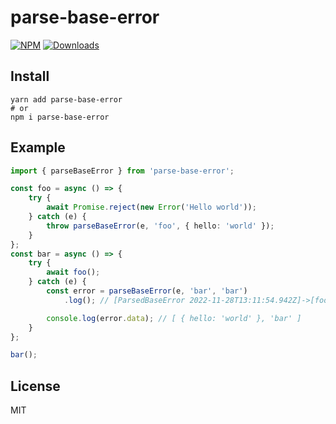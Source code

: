 # parse-base-error

[![NPM](https://img.shields.io/npm/v/parse-base-error.svg?style=flat-square)](https://www.npmjs.com/package/parse-base-error)
[![Downloads](https://img.shields.io/npm/dm/parse-base-error?style=flat-square)](https://www.npmjs.com/package/parse-base-error)

## Install
```
yarn add parse-base-error
# or
npm i parse-base-error
```

## Example

```ts
import { parseBaseError } from 'parse-base-error';

const foo = async () => {
    try {
        await Promise.reject(new Error('Hello world'));
    } catch (e) {
        throw parseBaseError(e, 'foo', { hello: 'world' });
    }
};
const bar = async () => {
    try {
        await foo();
    } catch (e) {
        const error = parseBaseError(e, 'bar', 'bar')
            .log(); // [ParsedBaseError 2022-11-28T13:11:54.942Z]->[foo]->[bar]: hello world [{"hello":"world"},"bar"]

        console.log(error.data); // [ { hello: 'world' }, 'bar' ]
    }
};

bar();

```

## License
MIT
